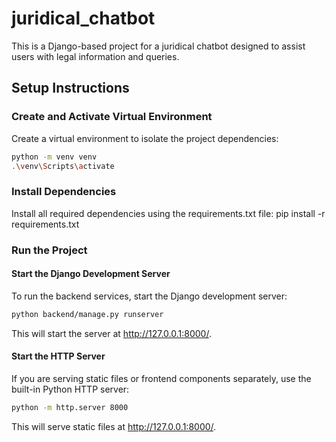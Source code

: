 # juridical_chatbot

This is a Django-based project for a juridical chatbot designed to assist users with legal information and queries.

## Setup Instructions

### Create and Activate Virtual Environment


Create a virtual environment to isolate the project dependencies:
```bash
python -m venv venv
.\venv\Scripts\activate
```

### Install Dependencies

Install all required dependencies using the requirements.txt file:
pip install -r requirements.txt


### Run the Project

#### Start the Django Development Server

To run the backend services, start the Django development server:
```bash
python backend/manage.py runserver
```

This will start the server at http://127.0.0.1:8000/.

#### Start the HTTP Server

If you are serving static files or frontend components separately, use the built-in Python HTTP server:

```bash
python -m http.server 8000
```
This will serve static files at http://127.0.0.1:8000/.